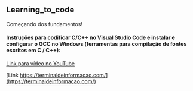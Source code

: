 ## Learning_to_code
Começando dos fundamentos!

#### Instruções para codificar C/C++ no Visual Studio Code e instalar e configurar o GCC no Windows (ferramentas para compilação de fontes escritos em C / C++):

[Link para vídeo no YouTube](https://www.youtube.com/watch?v=OwWQxoeUxJI)

[Link https://terminaldeinformacao.com/](https://terminaldeinformacao.com/)

